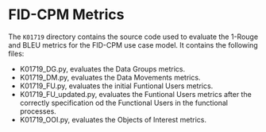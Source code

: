 # FID-CPM Metrics
The `K01719` directory contains the source code used to evaluate the 1-Rouge and BLEU metrics for the FID-CPM use case model.
It contains the following files:
- K01719_DG.py, evaluates the Data Groups metrics.
- K01719_DM.py, evaluates the Data Movements metrics.
- K01719_FU.py, evaluates the initial Funtional Users metrics.
- K01719_FU_updated.py, evaluates the Funtional Users metrics after the correctly specification od the Functional Users in the functional processes.
- K01719_OOI.py, evaluates the Objects of Interest metrics.
